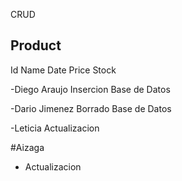 CRUD

Product
-------
Id
Name
Date
Price
Stock

-Diego Araujo
Insercion Base de Datos

-Dario Jimenez
Borrado Base de Datos

-Leticia
Actualizacion

#Aizaga
- Actualizacion
